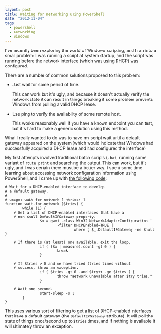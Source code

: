 ```yaml
---
layout: post
title: Waiting for networking using PowerShell
date: "2012-11-04"
tags:
  - powershell
  - networking
  - windows
---
```


I've recently been exploring the world of Windows scripting, and I ran
into a small problem: I was running a script at system startup, and
the script was running before the network interface (which was using
DHCP) was configured.

There are a number of common solutions proposed to this problem:

- Just wait for some period of time.

    This can work but it's ugly, and because it doesn't actually
    verify the network state it can result in things breaking if some
    problem prevents Windows from pulling a valid DHCP lease.
- Use ping to verify the availability of some remote host.

    This works reasonably well if you have a known endpoint you can
    test, but it's hard to make a generic solution using this method.

What I really wanted to do was to have my script wait until a default
gateway appeared on the system (which would indicate that Windows had
successfully acquired a DHCP lease and had configured the interface).

My first attempts involved traditional batch scripts (`.bat`) running
some variant of `route print` and searching the output.  This can
work, but it's ugly, and I was certain there must be a better way.  I
spent some time learning about accessing network configuration
information using PowerShell, and I came up with [the following
code][gist-4011808]:

    # Wait for a DHCP-enabled interface to develop
    # a default gateway.
    #
    # usage: wait-for-network [ <tries> ]
    function wait-for-network ($tries) {
            while (1) {
        # Get a list of DHCP-enabled interfaces that have a 
        # non-$null DefaultIPGateway property.
                    $x = gwmi -class Win32_NetworkAdapterConfiguration `
                            -filter DHCPEnabled=TRUE |
                                    where { $_.DefaultIPGateway -ne $null }

        # If there is (at least) one available, exit the loop.
                    if ( ($x | measure).count -gt 0 ) {
                            break
                    }

        # If $tries > 0 and we have tried $tries times without
        # success, throw an exception.
                    if ( $tries -gt 0 -and $try++ -ge $tries ) {
                            throw "Network unavaiable after $try tries."
                    }

        # Wait one second.
                    start-sleep -s 1
            }
    }

This uses various sort of filtering to get a list of DHCP-enabled
interfaces that have a default gateway (the `DefaultIPGateway`
attribute).  It will poll the state of things once/second up to `$tries`
times, and if nothing is available it will ultimately throw an
exception.

[gist-4011808]: https://gist.github.com/4011808

